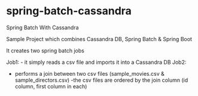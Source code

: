 # spring-batch-cassandra
Spring Batch With Cassandra


Sample Project which combines Cassandra DB, Spring Batch & Spring Boot

It creates two spring batch jobs

Job1:
    - it simply reads a csv file and imports it into a Cassandra DB
Job2:
  - performs a join between two csv files (sample_movies.csv & sample_directors.csv)
  -the csv files are ordered by the  join column (id column, first column in each)
